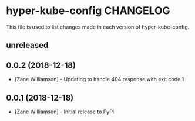 # hyper-kube-config CHANGELOG

This file is used to list changes made in each version of hyper-kube-config.

## unreleased

## 0.0.2 (2018-12-18)
- [Zane Williamson] - Updating to handle 404 response with exit code 1 

## 0.0.1 (2018-12-18)
- [Zane Williamson] - Initial release to PyPi 